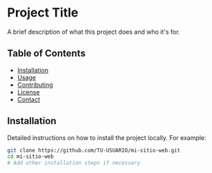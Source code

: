 # Project Title

A brief description of what this project does and who it's for.

## Table of Contents

- [Installation](#installation)
- [Usage](#usage)
- [Contributing](#contributing)
- [License](#license)
- [Contact](#contact)

## Installation

Detailed instructions on how to install the project locally. For example:

```bash
git clone https://github.com/TU-USUARIO/mi-sitio-web.git
cd mi-sitio-web
# Add other installation steps if necessary

